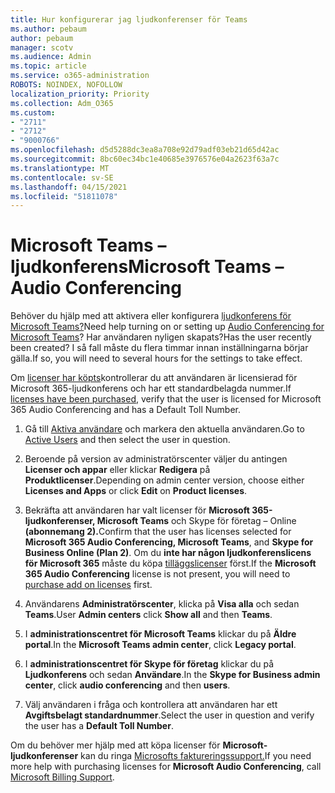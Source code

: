 ```yaml
---
title: Hur konfigurerar jag ljudkonferenser för Teams
ms.author: pebaum
author: pebaum
manager: scotv
ms.audience: Admin
ms.topic: article
ms.service: o365-administration
ROBOTS: NOINDEX, NOFOLLOW
localization_priority: Priority
ms.collection: Adm_O365
ms.custom:
- "2711"
- "2712"
- "9000766"
ms.openlocfilehash: d5d5288dc3ea8a708e92d79adf03eb21d65d42ac
ms.sourcegitcommit: 8bc60ec34bc1e40685e3976576e04a2623f63a7c
ms.translationtype: MT
ms.contentlocale: sv-SE
ms.lasthandoff: 04/15/2021
ms.locfileid: "51811078"
---
```

# <a name="microsoft-teams--audio-conferencing"></a><span data-ttu-id="e24f2-102">Microsoft Teams – ljudkonferens</span><span class="sxs-lookup"><span data-stu-id="e24f2-102">Microsoft Teams – Audio Conferencing</span></span>

<span data-ttu-id="e24f2-103">Behöver du hjälp med att aktivera eller konfigurera [ljudkonferens för Microsoft Teams?](https://docs.microsoft.com/microsoftteams/set-up-audio-conferencing-in-teams)</span><span class="sxs-lookup"><span data-stu-id="e24f2-103">Need help turning on or setting up [Audio Conferencing for Microsoft Teams](https://docs.microsoft.com/microsoftteams/set-up-audio-conferencing-in-teams)?</span></span>  <span data-ttu-id="e24f2-104">Har användaren nyligen skapats?</span><span class="sxs-lookup"><span data-stu-id="e24f2-104">Has the user recently been created?</span></span> <span data-ttu-id="e24f2-105">I så fall måste du flera timmar innan inställningarna börjar gälla.</span><span class="sxs-lookup"><span data-stu-id="e24f2-105">If so, you will need to several hours for the settings to take effect.</span></span>

<span data-ttu-id="e24f2-106">Om [licenser har köpts](https://docs.microsoft.com/microsoftteams/set-up-audio-conferencing-in-teams#step-2-get-and-assign-licenses)kontrollerar du att användaren är licensierad för Microsoft 365-ljudkonferens och har ett standardbelagda nummer.</span><span class="sxs-lookup"><span data-stu-id="e24f2-106">If [licenses have been purchased](https://docs.microsoft.com/microsoftteams/set-up-audio-conferencing-in-teams#step-2-get-and-assign-licenses), verify that the user is licensed for Microsoft 365 Audio Conferencing and has a Default Toll Number.</span></span>

1. <span data-ttu-id="e24f2-107">Gå till [Aktiva användare](https://admin.microsoft.com/Adminportal/Home?source=applauncher#/users) och markera den aktuella användaren.</span><span class="sxs-lookup"><span data-stu-id="e24f2-107">Go to [Active Users](https://admin.microsoft.com/Adminportal/Home?source=applauncher#/users) and then select the user in question.</span></span>

2. <span data-ttu-id="e24f2-108">Beroende på version av administratörscenter väljer du antingen **Licenser och appar** eller klickar **Redigera** på **Produktlicenser**.</span><span class="sxs-lookup"><span data-stu-id="e24f2-108">Depending on admin center version, choose either **Licenses and Apps** or click **Edit** on **Product licenses**.</span></span>

3. <span data-ttu-id="e24f2-109">Bekräfta att användaren har valt licenser för **Microsoft 365-ljudkonferenser, Microsoft Teams** och Skype för företag – Online **(abonnemang 2).**</span><span class="sxs-lookup"><span data-stu-id="e24f2-109">Confirm that the user has licenses selected for **Microsoft 365 Audio Conferencing, Microsoft Teams**, and **Skype for Business Online (Plan 2)**.</span></span> <span data-ttu-id="e24f2-110">Om du **inte har någon ljudkonferenslicens för Microsoft 365** måste du köpa [tilläggslicenser](https://docs.microsoft.com/microsoftteams/teams-add-on-licensing/microsoft-teams-add-on-licensing?tabs=small-business) först.</span><span class="sxs-lookup"><span data-stu-id="e24f2-110">If the **Microsoft 365 Audio Conferencing** license is not present, you will need to [purchase add on licenses](https://docs.microsoft.com/microsoftteams/teams-add-on-licensing/microsoft-teams-add-on-licensing?tabs=small-business) first.</span></span>

4. <span data-ttu-id="e24f2-111">Användarens **Administratörscenter**, klicka på **Visa alla** och sedan **Teams**.</span><span class="sxs-lookup"><span data-stu-id="e24f2-111">User **Admin centers** click **Show all** and then **Teams**.</span></span>

5. <span data-ttu-id="e24f2-112">I **administrationscentret för Microsoft Teams** klickar du på **Äldre portal**.</span><span class="sxs-lookup"><span data-stu-id="e24f2-112">In the **Microsoft Teams admin center**, click **Legacy portal**.</span></span>

6. <span data-ttu-id="e24f2-113">I **administrationscentret för Skype för företag** klickar du på **Ljudkonferens** och sedan **Användare**.</span><span class="sxs-lookup"><span data-stu-id="e24f2-113">In the **Skype for Business admin center**, click **audio conferencing** and then **users**.</span></span>

7. <span data-ttu-id="e24f2-114">Välj användaren i fråga och kontrollera att användaren har ett **Avgiftsbelagt standardnummer**.</span><span class="sxs-lookup"><span data-stu-id="e24f2-114">Select the user in question and verify the user has a **Default Toll Number**.</span></span>

<span data-ttu-id="e24f2-115">Om du behöver mer hjälp med att köpa licenser för **Microsoft-ljudkonferenser** kan du ringa [Microsofts faktureringssupport.](https://docs.microsoft.com/microsoft-365/admin/contact-support-for-business-products?view=o365-worldwide#phone-support)</span><span class="sxs-lookup"><span data-stu-id="e24f2-115">If you need more help with purchasing licenses for **Microsoft Audio Conferencing**, call [Microsoft Billing Support](https://docs.microsoft.com/microsoft-365/admin/contact-support-for-business-products?view=o365-worldwide#phone-support).</span></span>
